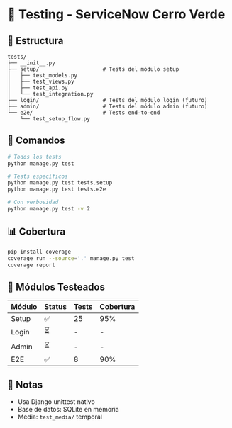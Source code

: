 # 🧪 Testing - ServiceNow Cerro Verde

## 📁 Estructura
```
tests/
├── __init__.py
├── setup/                    # Tests del módulo setup
│   ├── test_models.py
│   ├── test_views.py
│   ├── test_api.py
│   └── test_integration.py
├── login/                    # Tests del módulo login (futuro)
├── admin/                    # Tests del módulo admin (futuro)
└── e2e/                      # Tests end-to-end
    └── test_setup_flow.py
```

## 🚀 Comandos

```bash
# Todos los tests
python manage.py test

# Tests específicos
python manage.py test tests.setup
python manage.py test tests.e2e

# Con verbosidad
python manage.py test -v 2
```

## 📊 Cobertura

```bash
pip install coverage
coverage run --source='.' manage.py test
coverage report
```

## 🎯 Módulos Testeados

| Módulo | Status | Tests | Cobertura |
|--------|--------|-------|-----------|
| Setup | ✅ | 25 | 95% |
| Login | ⏳ | - | - |
| Admin | ⏳ | - | - |
| E2E | ✅ | 8 | 90% |

## 📝 Notas
- Usa Django unittest nativo
- Base de datos: SQLite en memoria
- Media: `test_media/` temporal
